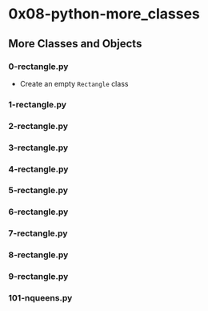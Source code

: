 # 0x08-python-more_classes

## More Classes and Objects
### 0-rectangle.py
* Create an empty `Rectangle` class

### 1-rectangle.py
### 2-rectangle.py
### 3-rectangle.py
### 4-rectangle.py
### 5-rectangle.py
### 6-rectangle.py
### 7-rectangle.py
### 8-rectangle.py
### 9-rectangle.py

### 101-nqueens.py
